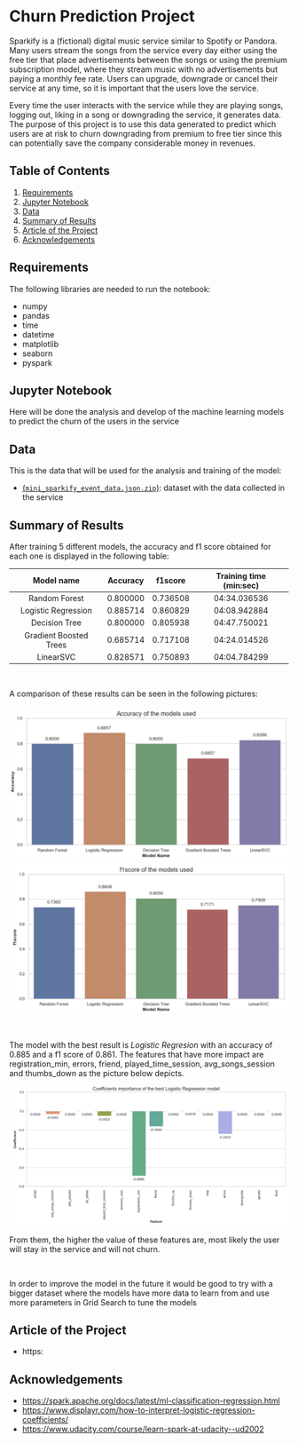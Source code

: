 # Churn Prediction Project

Sparkify is a (fictional) digital music service similar to Spotify or Pandora. Many users stream the songs from the 
service every day either using the free tier that place advertisements between the songs or using the premium 
subscription model, where they stream music with no advertisements but paying a monthly fee rate. Users can upgrade, 
downgrade or cancel their service at any time, so it is important that the users love the service. 

Every time the user interacts with the service while they are playing songs, logging out, liking in a song or 
downgrading the service, it generates data. The purpose of this project is to use this data generated to predict which 
users are at risk to churn downgrading from premium to free tier since this can potentially save the company 
considerable money in revenues.

## Table of Contents

1. <a href = "#Requirements" > Requirements </a>
2. <a href = "#Jupyter-Notebook"> Jupyter Notebook </a>
3. <a href = "#Data" > Data </a>
4. <a href = "#Summary-of-Results" > Summary of Results </a>
5. <a href = "#Article-of-the-Project" > Article of the Project </a>
6. <a href = "#Acknowledgements" > Acknowledgements </a>

## Requirements
The following libraries are needed to run the notebook:
+ numpy
+ pandas
+ time
+ datetime
+ matplotlib
+ seaborn
+ pyspark

## Jupyter Notebook
Here will be done the analysis and develop of the machine learning models to predict the churn
of the users in the service


## Data
This is the data that will be used for the analysis and training of the model:

+ [(```mini_sparkify_event_data.json.zip```)](mini_sparkify_event_data.json.zip): dataset with the data collected in 
the service

## Summary of Results

After training 5 different models, the accuracy and f1 score obtained for each one is displayed in the following 
table:

| Model name | Accuracy | f1score | Training time (min:sec)|
| :---: | :---: | :---: | :---: |
| Random Forest | 0.800000 | 0.736508 | 04:34.036536|
| Logistic Regression | 0.885714 | 0.860829 | 04:08.942884 |
| Decision Tree | 0.800000 | 0.805938 | 04:47.750021 |
| Gradient Boosted Trees | 0.685714 | 0.717108 | 04:24.014526|
| LinearSVC | 0.828571 | 0.750893 | 04:04.784299 |

<br />

A comparison of these results can be seen in the following pictures:

![Accuracy](https://github.com/pedflotor/Sparkify-Churn-Prediction/blob/master/images/Accuracy.png)
![f1score](https://github.com/pedflotor/Sparkify-Churn-Prediction/blob/master/images/f1score.png)

<br />

The model with the best result is *Logistic Regresion* with an accuracy of 0.885 and a f1 score of 0.861. The features 
that have more impact are registration_min, errors, friend, played_time_session, avg_songs_session and thumbs_down as 
the picture below depicts. 

![coeff](https://github.com/pedflotor/Sparkify-Churn-Prediction/blob/master/images/coeff.png)

From them, the higher the value of these features are, most likely the user will stay in the service and will not churn. 

<br />

In order to improve the model in the future it would be good to try with a bigger dataset where the models have more 
data to learn from and use more parameters in Grid Search to tune the models


## Article of the Project
+ https:

## Acknowledgements
+ https://spark.apache.org/docs/latest/ml-classification-regression.html
+ https://www.displayr.com/how-to-interpret-logistic-regression-coefficients/
+ https://www.udacity.com/course/learn-spark-at-udacity--ud2002